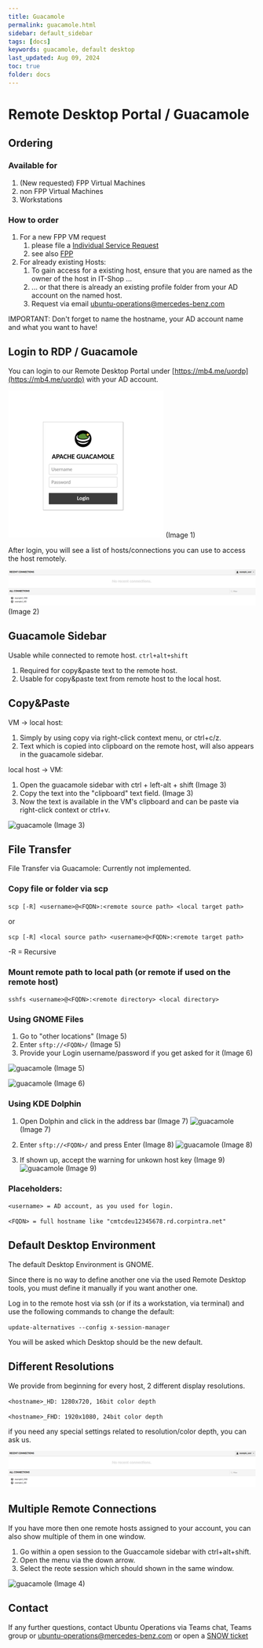 ```yaml
---
title: Guacamole
permalink: guacamole.html
sidebar: default_sidebar
tags: [docs]
keywords: guacamole, default desktop
last_updated: Aug 09, 2024
toc: true
folder: docs
---
```


# Remote Desktop Portal / Guacamole

## Ordering

### Available for

1. (New requested) FPP Virtual Machines
2. non FPP Virtual Machines
3. Workstations

### How to order

1. For a new FPP VM request
    1. please file a [Individual Service Request](https://pages.git.i.mercedes-benz.com/ubunturd/ubuntudoc/inquiry-help.html)
    2. see also [FPP](https://pages.git.i.mercedes-benz.com/ubunturd/ubuntudoc/fpp.html)
2. For already existing Hosts:
    1. To gain access for a existing host, ensure that you are named as the owner of the host in IT-Shop ...
    2. ... or that there is already an existing profile folder from your AD account on the named host.
    3. Request via email [ubuntu-operations@mercedes-benz.com](mailto:ubuntu-operations@mercedes-benz.com)

IMPORTANT: Don't forget to name the hostname, your AD account name and what you want to have!


## Login to RDP / Guacamole

You can login to our Remote Desktop Portal under [https://mb4.me/uordp](https://mb4.me/uordp) with your AD account.

![guacamole](images/docs/guacamole/1.png)
(Image 1)

After login, you will see a list of hosts/connections you can use to access the host remotely.
 
![guacamole](images/docs/guacamole/2.png)
(Image 2)


## Guacamole Sidebar

Usable while connected to remote host.
```ctrl+alt+shift```

1. Required for copy&paste text to the remote host.
2. Usable for copy&paste text from remote host to the local host.


## Copy&Paste

VM -> local host:
1. Simply by using copy via right-click context menu, or ctrl+c/z.
2. Text which is copied into clipboard on the remote host, will also appears in the guacamole sidebar. 

local host -> VM:
1. Open the guacamole sidebar with ctrl + left-alt + shift (Image 3)
2. Copy the text into the "clipboard" text field. (Image 3)
3. Now the text is available in the VM's clipboard and can be paste via right-click context or ctrl+v.


![guacamole](images/docs/guacamole/3.png)
(Image 3)


## File Transfer

File Transfer via Guacamole: Currently not implemented.


### Copy file or folder via scp

```scp [-R] <username>@<FQDN>:<remote source path> <local target path>```

or

```scp [-R] <local source path> <username>@<FQDN>:<remote target path>```

-R = Recursive


### Mount remote path to local path (or remote if used on the remote host)

```sshfs <username>@<FQDN>:<remote directory> <local directory>```



### Using GNOME Files

1. Go to "other locations" (Image 5)
2. Enter ```sftp://<FQDN>/``` (Image 5)
3. Provide your Login username/password if you get asked for it (Image 6)

![guacamole](images/docs/guacamole/5.png)
(Image 5)

![guacamole](images/docs/guacamole/6.png)
(Image 6)

### Using KDE Dolphin

1. Open Dolphin and click in the address bar (Image 7)
![guacamole](images/docs/guacamole/7.png)
(Image 7)


2. Enter ```sftp://<FQDN>/``` and press Enter (Image 8)
![guacamole](images/docs/guacamole/8.png)
(Image 8)


3. If shown up, accept the warning for unkown host key (Image 9)
![guacamole](images/docs/guacamole/9.png)
(Image 9)


### Placeholders:

```<username> = AD account, as you used for login.```

```<FQDN> = full hostname like "cmtcdeu12345678.rd.corpintra.net"```



## Default Desktop Environment

The default Desktop Environment is GNOME.

Since there is no way to define another one via the used Remote Desktop tools, you must define it manually if you want another one.


Log in to the remote host via ssh (or if its a workstation, via terminal) and use the following commands to change the default:

```update-alternatives --config x-session-manager```

You will be asked which Desktop should be the new default.



## Different Resolutions

We provide from beginning for every host, 2 different display resolutions.

```<hostname>_HD: 1280x720, 16bit color depth```

```<hostname>_FHD: 1920x1080, 24bit color depth```

if you need any special settings related to resolution/color depth, you can ask us.

![guacamole](images/docs/guacamole/2.png)



## Multiple Remote Connections

If you have more then one remote hosts assigned to your account, you can also show multiple of them in one window.

1. Go within a open session to the Guaccamole sidebar with ctrl+alt+shift.
2. Open the menu via the down arrow.
3. Select the reote session which should shown in the same window.

![guacamole](images/docs/guacamole/4.png)
(Image 4)


## Contact

If any further questions, contact Ubuntu Operations via Teams chat, Teams group or [ubuntu-operations@mercedes-benz.com](mailto:ubuntu-operations@mercedes-benz.com)
or open a [SNOW ticket](https://pages.git.i.mercedes-benz.com/ubunturd/ubuntudoc/incident.html)

